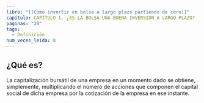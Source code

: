 ```yaml
---
libro: "[[Cómo invertir en bolsa a largo plazo partiendo de cero]]"
capítulo: CAPÍTULO 1. ¿ES LA BOLSA UNA BUENA INVERSIÓN A LARGO PLAZO?
paginas: "20"
tags:
  - Definición
num_veces_leida: 0
---
```

## ¿Qué es?
La capitalización bursátil de una empresa en un momento dado se obtiene, simplemente, multiplicando el número de acciones que componen el capital social de dicha empresa por la cotización de la empresa en ese instante.